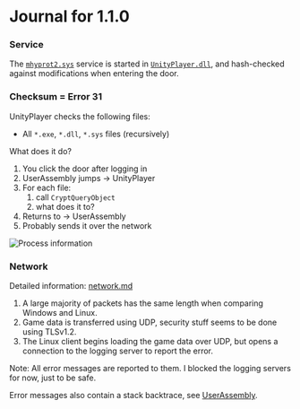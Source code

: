 # Journal for 1.1.0


### Service

The [`mhyprot2.sys`](mhyprot2.md) service is started in [`UnityPlayer.dll`](UnityPlayer.md), and hash-checked against modifications when entering the door.

### Checksum = Error 31

UnityPlayer checks the following files:

 * All `*.exe`, `*.dll`, `*.sys` files (recursively)


What does it do?

1. You click the door after logging in
2. UserAssembly jumps -> UnityPlayer
3. For each file:
	1. call `CryptQueryObject`
	2. what does it to?
4. Returns to -> UserAssembly
5. Probably sends it over the network


![Process information](https://i.postimg.cc/rF348zG9/grafik.png)


### Network

Detailed information: [network.md](network.md)

1. A large majority of packets has the same length when comparing Windows and Linux.
2. Game data is transferred using UDP, security stuff seems to be done using TLSv1.2.
3. The Linux client begins loading the game data over UDP, but opens a connection to the logging server to report the error.

Note: All error messages are reported to them. I blocked the logging servers for now, just to be safe.

Error messages also contain a stack backtrace, see [UserAssembly](UserAssembly.md).





